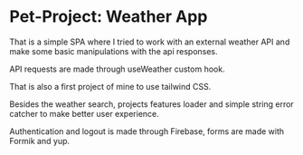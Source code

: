 # Pet-Project: Weather App

That is a simple SPA where I tried to work 
with an external weather API and make some 
basic manipulations with the api responses.

API requests are made through useWeather custom hook.

That is also a first project of mine to use tailwind CSS.

Besides the weather search, projects features loader
and simple string error catcher to make better user
experience.

Authentication and logout is made through Firebase,
forms are made with Formik and yup.
